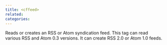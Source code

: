 ```yaml
---
title: <cffeed>
related:
categories:
---
```


Reads or creates an RSS or Atom syndication feed.
		This tag can read various RSS and Atom 0.3 versions. It can create RSS 2.0 or Atom 1.0 feeds.